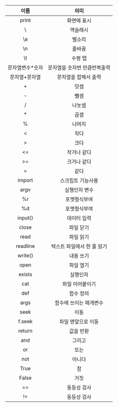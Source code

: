 | 이름 | 의미 |
|:-----:|:-----:|
| print | 화면에 표시 |
| \\ | 역슬래시 |
| \a | 벨소리 |
| \n | 줄바꿈 |
| \t | 수평 탭 |
| 문자열변수*숫자 | 문자열을 숫자번 만큼반복출력 |
| 문자열+문자열 | 문자열을 합해서 출력 |
| + | 덧셈 |
| - | 뺄셈 |
| / | 나눗셈 |
| * | 곱셈 |
| % | 나머지 |
| < | 작다 |
| > | 크다 |
| <= | 작거나 같다 |
| >= | 크거나 같다 |
| = | 같다 |
| import | 스크립트 기능사용 |
| argv | 실행인자 변수 |
| %r | 포멧형식부여 |
| %d | 포멧형식부여 |
| input() | 데이터 입력 |
| close | 파일 닫기 |
| read | 파일 읽기 |
| readline | 텍스트 파일에서 한 줄 읽기 |
| write() | 내용 쓰기 |
| open | 파일 열기 |
| exists | 실행인자 |
| cat | 파일 이어붙이기 |
| def | 함수 정의 |
| args | 함수에 쓰이는 매개변수 |
| seek | 이동 |
| f.seek | 파일 맨앞으로 이동 |
| return | 값을 반환 |
| and | 그리고 |
| or | 또는 |
| not | 아니다 |
| True | 참 |
| False | 거짓 |
| == | 동등성 검사 |
| != | 동등성 검사 |
